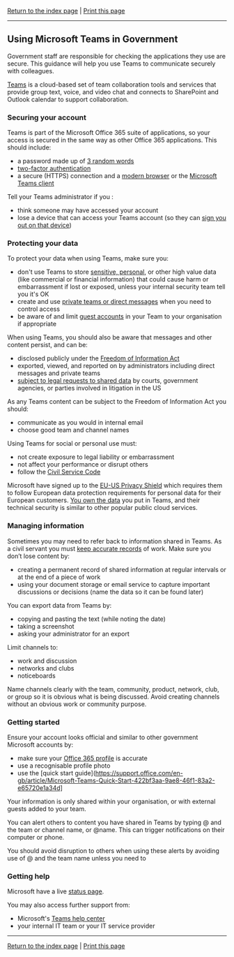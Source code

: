 [Return to the index page](/using-cloud/) | [Print this page](https://gitprint.com/alphagov/using-cloud/blob/master/help-for-end-users/Microsoft-Teams/Using-Microsoft-Teams-securely.md)

***

## Using Microsoft Teams in Government

Government staff are responsible for checking the applications they use are secure. This guidance will help you use Teams to communicate securely with colleagues.

[Teams](https://teams.microsoft.com) is a cloud-based set of team collaboration tools and services that provide group text, voice, and video chat and connects to SharePoint and Outlook calendar to support collaboration. 

### Securing your account
Teams is part of the Microsoft Office 365 suite of applications, so your access is secured in the same way as other Office 365 applications. This should include:  

* a password made up of [3 random words](https://www.ncsc.gov.uk/blog-post/three-random-words-or-thinkrandom-0)
* [two-factor authentication](https://aka.ms/MFASetup)
* a secure (HTTPS) connection and a [modern browser](https://whatbrowser.org/) or the [Microsoft Teams client](https://teams.microsoft.com/downloads)

Tell your Teams administrator if you :

* think someone may have accessed your account
* lose a device that can access your Teams account (so they can [sign you out on that device](https://blogs.technet.microsoft.com/educloud/2017/06/14/how-to-kill-an-active-user-session-in-office-365/))

### Protecting your data

To protect your data when using Teams, make sure you:

* don't use Teams to store [sensitive, personal](https://ico.org.uk/for-organisations/guide-to-data-protection/key-definitions/), or other high value data (like commercial or financial information) that could cause harm or embarrassment if lost or exposed, unless your internal security team tell you it's OK
* create and use [private teams or direct messages](https://support.office.com/en-gb/article/Teams-and-channels-df38ae23-8f85-46d3-b071-cb11b9de5499) when you need to control access
* be aware of and limit [guest accounts](https://support.office.com/en-gb/article/Teams-and-channels-df38ae23-8f85-46d3-b071-cb11b9de5499#bkmk_addingguests) in your Team to your organisation if appropriate

When using Teams, you should also be aware that messages and other content persist, and can be:

* disclosed publicly under the [Freedom of Information Act](https://ico.org.uk/for-organisations/guide-to-freedom-of-information/what-is-the-foi-act/)
* exported, viewed, and reported on by administrators including direct messages and private teams
* [subject to legal requests to shared data](https://www.microsoft.com/en-us/trustcenter/cloudservices/office365) by courts, government agencies, or parties involved in litigation in the US

As any Teams content can be subject to the Freedom of Information Act you should:

* communicate as you would in internal email
* choose good team and channel names

Using Teams for social or personal use must:

* not create exposure to legal liability or embarrassment
* not affect your performance or disrupt others
* follow the [Civil Service Code](https://www.gov.uk/government/publications/civil-service-code/the-civil-service-code)

Microsoft have signed up to the [EU-US Privacy Shield](https://www.microsoft.com/en-us/trustcenter/cloudservices/office365) which requires them to follow European data protection requirements for personal data for their European customers. [You own the data](https://www.microsoft.com/en-us/trustcenter/cloudservices/office365) you put in Teams, and their technical security is similar to other popular public cloud services.

### Managing information

Sometimes you may need to refer back to information shared in Teams. As a civil servant you must [keep accurate records](https://www.gov.uk/government/publications/civil-service-code/the-civil-service-code) of work. Make sure you don’t lose content by:

* creating a permanent record of shared information at regular intervals or at the end of a piece of work
* using your document storage or email service to capture important discussions or decisions (name the data so it can be found later)

You can export data from Teams by:

* copying and pasting the text (while noting the date)
* taking a screenshot
* asking your administrator for an export

Limit channels to:

* work and discussion  
* networks and clubs
* noticeboards

Name channels clearly with the team, community, product, network, club, or group so it is obvious what is being discussed. Avoid creating channels without an obvious work or community purpose.

### Getting started

Ensure your account looks official and similar to other government Microsoft accounts by:

* make sure your [Office 365 profile](https://eur.delve.office.com) is accurate
* use a recognisable profile photo
* use the [quick start guide](https://support.office.com/en-gb/article/Microsoft-Teams-Quick-Start-422bf3aa-9ae8-46f1-83a2-e65720e1a34d]

Your information is only shared within your organisation, or with external guests added to your team.

You can alert others to content you have shared in Teams by typing @ and the team or channel name, or @name. This can trigger notifications on their computer or phone.

You should avoid disruption to others when using these alerts by avoiding use of @ and the team name unless you need to

### Getting help

Microsoft have a live [status page](https://status.office365.com/).

You may also access further support from:
* Microsoft's [Teams help center](https://support.office.com/en-GB/Teams)
* your internal IT team or your IT service provider

***

[Return to the index page](/using-cloud/) | [Print this page](https://gitprint.com/alphagov/using-cloud/blob/master/help-for-end-users/Microsoft-Teams/Using-Microsoft-Teams-securely.md)
